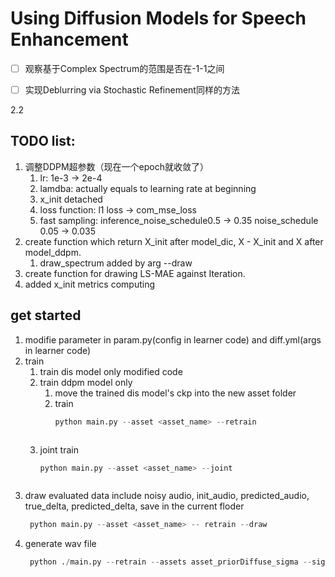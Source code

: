 # Using Diffusion Models for Speech Enhancement

- [ ] 观察基于Complex Spectrum的范围是否在-1-1之间
- [ ] 实现Deblurring via Stochastic Refinement同样的方法





2.2 

## TODO list:

1. 调整DDPM超参数（现在一个epoch就收敛了）
   1. lr: 1e-3 -> 2e-4
   2. lamdba: actually equals to learning rate at beginning
   3. x_init detached
   4. loss function: l1 loss -> com_mse_loss
   5. fast sampling: inference_noise_schedule0.5 -> 0.35 noise_schedule  0.05 -> 0.035 
2. create function which return X_init after model_dic, X - X_init and X after model_ddpm.
   1. draw_spectrum added by arg --draw
3. create function for drawing LS-MAE against Iteration.
4. added x_init metrics computing

## get started

1. modifie parameter in param.py(config in learner code) and diff.yml(args in learner code)
2. train
   1. train dis model only
       modified code
   2. train ddpm model only 
      1. move the trained dis model's ckp into the new asset folder
      2. train
         ```python
         python main.py --asset <asset_name> --retrain
      ```
   3. joint train
      ```python
      python main.py --asset <asset_name> --joint
   ```
3. draw evaluated data include noisy audio, init_audio, predicted_audio, true_delta, predicted_delta, save in the current floder
   ```python
    python main.py --asset <asset_name> -- retrain --draw
   ```
4. generate wav file 
   ```python
    python ./main.py --retrain --assets asset_priorDiffuse_sigma --sigma --joint --generate
```

